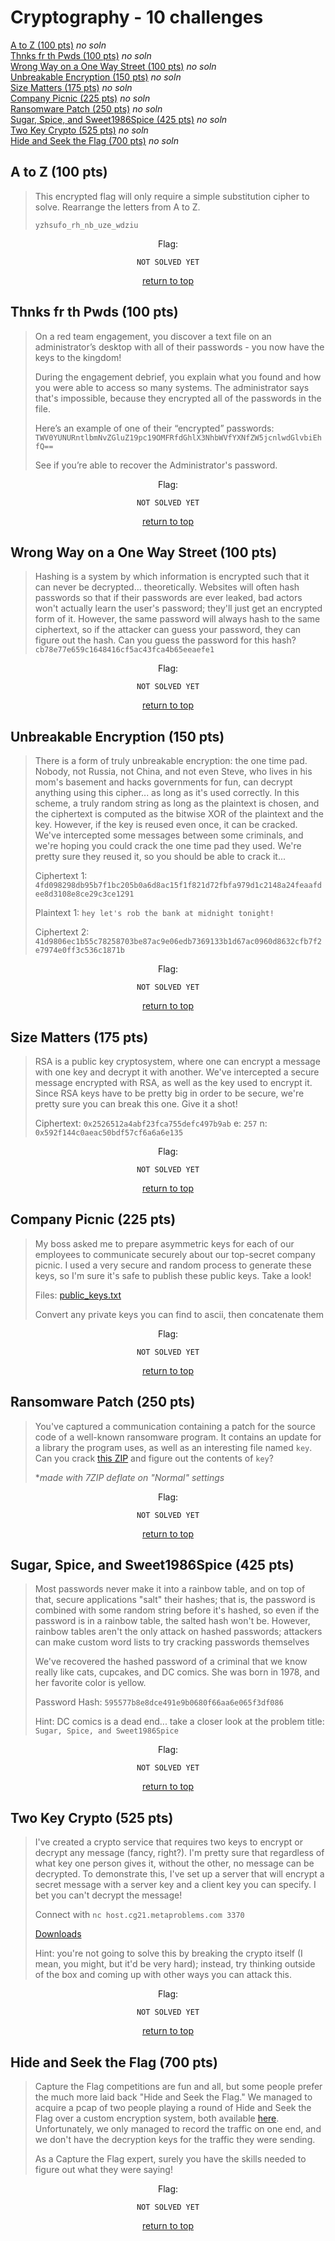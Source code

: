 # Cryptography - 10 challenges
[A to Z (100 pts)](#a-to-z-100-pts) *no soln*<br>
[Thnks fr th Pwds (100 pts)](#thnks-fr-th-pwds-100-pts) *no soln*<br>
[Wrong Way on a One Way Street (100 pts)](#wrong-way-on-a-one-way-street-100-pts) *no soln*<br>
[Unbreakable Encryption (150 pts)](#unbreakable-encryption-150-pts) *no soln*<br>
[Size Matters (175 pts)](#size-matters-175-pts) *no soln*<br>
[Company Picnic (225 pts)](#company-picnic-225-pts) *no soln*<br>
[Ransomware Patch (250 pts)](#ransomware-patch-250-pts) *no soln*<br>
[Sugar, Spice, and Sweet1986Spice (425 pts)](#sugar-spice-and-sweet1986spice-425-pts) *no soln*<br>
[Two Key Crypto (525 pts)](#two-key-crypto-525-pts) *no soln*<br>
[Hide and Seek the Flag (700 pts)](#hide-and-seek-the-flag-700-pts) *no soln*<br>

## A to Z (100 pts)
> This encrypted flag will only require a simple substitution cipher to solve. Rearrange the letters from A to Z.
> 
> `yzhsufo_rh_nb_uze_wdziu`

<div align="center">

Flag:
```
NOT SOLVED YET
```
[return to top](#top)</div>


## Thnks fr th Pwds (100 pts)
> On a red team engagement, you discover a text file on an administrator’s desktop with all of their passwords - you now have the keys to the kingdom!
> 
> During the engagement debrief, you explain what you found and how you were able to access so many systems. The administrator says that's impossible, because they encrypted all of the passwords in the file.
> 
> Here’s an example of one of their “encrypted” passwords: `TWV0YUNURntlbmNvZGluZ19pc19OMFRfdGhlX3NhbWVfYXNfZW5jcnlwdGlvbiEhfQ==`
> 
> See if you’re able to recover the Administrator's password.

<div align="center">

Flag:
```
NOT SOLVED YET
```
[return to top](#top)</div>


## Wrong Way on a One Way Street (100 pts)
> Hashing is a system by which information is encrypted such that it can never be decrypted... theoretically. Websites will often hash passwords so that if their passwords are ever leaked, bad actors won't actually learn the user's password; they'll just get an encrypted form of it. However, the same password will always hash to the same ciphertext, so if the attacker can guess your password, they can figure out the hash. Can you guess the password for this hash? `cb78e77e659c1648416cf5ac43fca4b65eeaefe1`

<div align="center">

Flag:
```
NOT SOLVED YET
```
[return to top](#top)</div>


## Unbreakable Encryption (150 pts)
> There is a form of truly unbreakable encryption: the one time pad. Nobody, not Russia, not China, and not even Steve, who lives in his mom's basement and hacks governments for fun, can decrypt anything using this cipher... as long as it's used correctly. In this scheme, a truly random string as long as the plaintext is chosen, and the ciphertext is computed as the bitwise XOR of the plaintext and the key. However, if the key is reused even once, it can be cracked. We've intercepted some messages between some criminals, and we're hoping you could crack the one time pad they used. We're pretty sure they reused it, so you should be able to crack it...
> 
> Ciphertext 1: `4fd098298db95b7f1bc205b0a6d8ac15f1f821d72fbfa979d1c2148a24feaafdee8d3108e8ce29c3ce1291`
> 
> Plaintext 1: `hey let's rob the bank at midnight tonight!`
> 
> Ciphertext 2: `41d9806ec1b55c78258703be87ac9e06edb7369133b1d67ac0960d8632cfb7f2e7974e0ff3c536c1871b`

<div align="center">

Flag:
```
NOT SOLVED YET
```
[return to top](#top)</div>


## Size Matters (175 pts)
> RSA is a public key cryptosystem, where one can encrypt a message with one key and decrypt it with another. We've intercepted a secure message encrypted with RSA, as well as the key used to encrypt it. Since RSA keys have to be pretty big in order to be secure, we're pretty sure you can break this one. Give it a shot!
> 
> Ciphertext: `0x2526512a4abf23fca755defc497b9ab`
> e: `257`
> n: `0x592f144c0aeac50bdf57cf6a6a6e135`

<div align="center">

Flag:
```
NOT SOLVED YET
```
[return to top](#top)</div>


## Company Picnic (225 pts)
> My boss asked me to prepare asymmetric keys for each of our employees to communicate securely about our top-secret company picnic. I used a very secure and random process to generate these keys, so I'm sure it's safe to publish these public keys. Take a look!
> 
> Files: [public_keys.txt](https://metaproblems.com/2c4d19e43f1a8c225fcd413bdebeaea2/public_keys.txt)
> 
> Convert any private keys you can find to ascii, then concatenate them

<div align="center">

Flag:
```
NOT SOLVED YET
```
[return to top](#top)</div>


## Ransomware Patch (250 pts)
> You've captured a communication containing a patch for the source code of a well-known ransomware program. It contains an update for a library the program uses, as well as an interesting file named `key`. Can you crack [this ZIP](https://metaproblems.com/f807f1b6beeecc351ab76d1353e403e8/ransomware-final.zip) and figure out the contents of `key`?
> 
> **made with 7ZIP deflate on "Normal" settings*

<div align="center">

Flag:
```
NOT SOLVED YET
```
[return to top](#top)</div>


## Sugar, Spice, and Sweet1986Spice (425 pts)
> Most passwords never make it into a rainbow table, and on top of that, secure applications "salt" their hashes; that is, the password is combined with some random string before it's hashed, so even if the password is in a rainbow table, the salted hash won't be. However, rainbow tables aren't the only attack on hashed passwords; attackers can make custom word lists to try cracking passwords themselves
> 
> We've recovered the hashed password of a criminal that we know really like cats, cupcakes, and DC comics. She was born in 1978, and her favorite color is yellow.
> 
> Password Hash: `595577b8e8dce491e9b0680f66aa6e065f3df086`
> 
> Hint: DC comics is a dead end... take a closer look at the problem title: `Sugar, Spice, and Sweet1986Spice`

<div align="center">

Flag:
```
NOT SOLVED YET
```
[return to top](#top)</div>


## Two Key Crypto (525 pts)
> I've created a crypto service that requires two keys to encrypt or decrypt any message (fancy, right?). I'm pretty sure that regardless of what key one person gives it, without the other, no message can be decrypted. To demonstrate this, I've set up a server that will encrypt a secret message with a server key and a client key you can specify. I bet you can't decrypt the message!
> 
> Connect with `nc host.cg21.metaproblems.com 3370`
> 
> [Downloads](https://metaproblems.com/cc98d47dedf2dc7e4c7384f40e978151/two_key.zip)
> 
> Hint: you're not going to solve this by breaking the crypto itself (I mean, you might, but it'd be very hard); instead, try thinking outside of the box and coming up with other ways you can attack this.

<div align="center">

Flag:
```
NOT SOLVED YET
```
[return to top](#top)</div>


## Hide and Seek the Flag (700 pts)
> Capture the Flag competitions are fun and all, but some people prefer the much more laid back "Hide and Seek the Flag." We managed to acquire a pcap of two people playing a round of Hide and Seek the Flag over a custom encryption system, both available [here](https://metaproblems.com/97841bc03dd32d67a61f958d8c09b023/hide_and_seek_the_flag.zip). Unfortunately, we only managed to record the traffic on one end, and we don't have the decryption keys for the traffic they were sending.
> 
> As a Capture the Flag expert, surely you have the skills needed to figure out what they were saying!

<div align="center">

Flag:
```
NOT SOLVED YET
```
[return to top](#top)</div>
